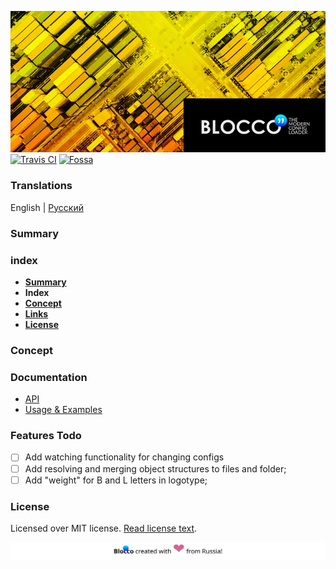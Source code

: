 ![Blocco❜❜ - modern config loader for node.js](./docs/images/banner.jpg)
[![Travis CI](https://api.travis-ci.org/ShadyMind/Blocco.svg?branch=master)](https://travis-ci.org/ShadyMind/Blocco)
[![Fossa](https://app.fossa.io/api/projects/git%2Bgithub.com%2Feslint%2Feslint.svg?type=shield)](https://app.fossa.io/projects/git%2Bgithub.com%2Feslint%2Feslint/refs/branch/master/e18c827cc12cb1c52e5d0aa993f572cb56238704)
### __Translations__
English | [Русский](./docs/ru_RU/00-readme.md)
### Summary

### index
- [__Summary__](#summary)
- __Index__
- [__Concept__](#concept)
- [__Links__](#links)
- [__License__](#license)

### Concept


### Documentation
* [API](./docs/en_US/01-api.md)
* [Usage & Examples](./docs/en_US/02-usage-examples.md)

### Features Todo
* [ ] Add watching functionality for changing configs
* [ ] Add resolving and merging object structures to files and folder;
* [ ] Add "weight" for B and L letters in logotype;
### License
Licensed over MIT license. [Read license text](./docs/en_US/99-license.md).

![](./docs/images/footer.svg)
